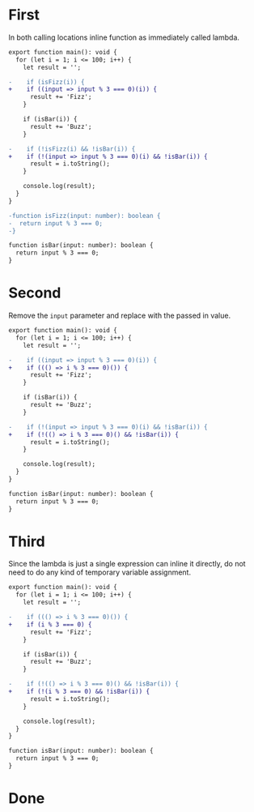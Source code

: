 # First

In both calling locations inline function as immediately called lambda.

```diff
export function main(): void {
  for (let i = 1; i <= 100; i++) {
    let result = '';

-    if (isFizz(i)) {
+    if ((input => input % 3 === 0)(i)) {
      result += 'Fizz';
    }

    if (isBar(i)) {
      result += 'Buzz';
    }

-    if (!isFizz(i) && !isBar(i)) {
+    if (!(input => input % 3 === 0)(i) && !isBar(i)) {
      result = i.toString();
    }

    console.log(result);
  }
}

-function isFizz(input: number): boolean {
-  return input % 3 === 0;
-}

function isBar(input: number): boolean {
  return input % 3 === 0;
}
```

# Second

Remove the `input` parameter and replace with the passed in value.

```diff
export function main(): void {
  for (let i = 1; i <= 100; i++) {
    let result = '';

-    if ((input => input % 3 === 0)(i)) {
+    if ((() => i % 3 === 0)()) {
      result += 'Fizz';
    }

    if (isBar(i)) {
      result += 'Buzz';
    }

-    if (!(input => input % 3 === 0)(i) && !isBar(i)) {
+    if (!(() => i % 3 === 0)() && !isBar(i)) {
      result = i.toString();
    }

    console.log(result);
  }
}

function isBar(input: number): boolean {
  return input % 3 === 0;
}

```

# Third

Since the lambda is just a single expression can inline it directly, do not need to do any kind of temporary variable assignment.

```diff
export function main(): void {
  for (let i = 1; i <= 100; i++) {
    let result = '';

-    if ((() => i % 3 === 0)()) {
+    if (i % 3 === 0) {
      result += 'Fizz';
    }

    if (isBar(i)) {
      result += 'Buzz';
    }

-    if (!(() => i % 3 === 0)() && !isBar(i)) {
+    if (!(i % 3 === 0) && !isBar(i)) {
      result = i.toString();
    }

    console.log(result);
  }
}

function isBar(input: number): boolean {
  return input % 3 === 0;
}
```

# Done